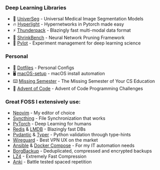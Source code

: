 ### Deep Learning Libraries

- 🧬 [UniverSeg](https://github.com/JJGO/UniverSeg) - Universal Medical Image Segmentation Models
- 🔥 [Hyperlight](https://github.com/JJGO/hyperlight) - Hypernetworks in Pytorch made easy
- ⚡ [Thunderpack](https://github.com/JJGO/thunderpack) - Blazingly fast multi-modal data format
- 🌿 [ShrinkBench](https://github.com/JJGO/shrinkbench) - Neural Network Pruning Framework
- 🚀 [Pylot](https://github.com/JJGO/pylot) - Experiment management for deep learning science

### Personal

- 🔧 [Dotfiles](https://github.com/JJGO/dotfiles) - Personal Configs
- 🖥️ [macOS-setup](https://github.com/JJGO/macOS-setup) - macOS install automation
- ⌨️ [Missing Semester](https://github.com/missing-semester/missing-semester) - The Missing Semester of Your CS Education
- 🎄 [Advent of Code](https://github.com/JJGO/advent-of-code) - Advent of Code Programming Challenges

### Great FOSS I extensively use:

- [Neovim](https://github.com/neovim/neovim) - My editor of choice
- [Syncthing](https://github.com/syncthing/syncthing) -  File Synchronization that works
- [PyTorch](https://github.com/pytorch/pytorch) - Deep Learning for humans
- [Redis](https://github.com/redis/redis) & [LMDB](https://github.com/jnwatson/py-lmdb) - Blazingly fast DBs
- [Pydantic](https://github.com/pydantic/pydantic) & [Typer](https://github.com/tiangolo/typer) - Python validation through type-hints
- [Wireguard](https://github.com/WireGuard) - Best VPN UX on the market
- [Ansible](https://github.com/ansible/ansible) & [Docker Compose](https://github.com/docker/compose) - For my IT automation needs
- [BorgBackup](https://github.com/borgbackup/borg) - Deduplicated, compressed and encrypted backups
- [LZ4](https://github.com/lz4/lz4) -  Extremely Fast Compression
- [Anki](https://github.com/ankitects/anki) - Battle tested spaced repetition

<!--
**JJGO/JJGO** is a ✨ _special_ ✨ repository because its `README.md` (this file) appears on your GitHub profile.

Here are some ideas to get you started:

- 🔭 I’m currently working on ...
- 🌱 I’m currently learning ...
- 👯 I’m looking to collaborate on ...
- 🤔 I’m looking for help with ...
- 💬 Ask me about ...
- 📫 How to reach me: ...
- 😄 Pronouns: ...
- ⚡ Fun fact: ...
-->
